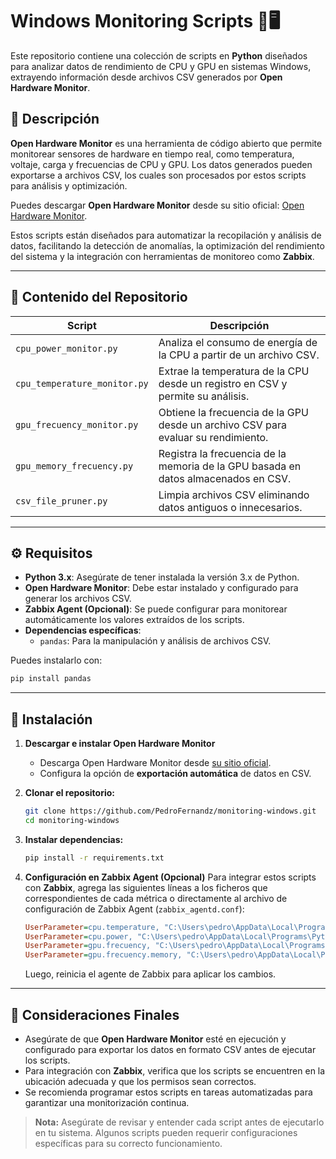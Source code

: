 # Windows Monitoring Scripts 🚀🖥️

Este repositorio contiene una colección de scripts en **Python** diseñados para analizar datos de rendimiento de CPU y GPU en sistemas Windows, extrayendo información desde archivos CSV generados por **Open Hardware Monitor**.

## 📖 Descripción

**Open Hardware Monitor** es una herramienta de código abierto que permite monitorear sensores de hardware en tiempo real, como temperatura, voltaje, carga y frecuencias de CPU y GPU. Los datos generados pueden exportarse a archivos CSV, los cuales son procesados por estos scripts para análisis y optimización.

Puedes descargar **Open Hardware Monitor** desde su sitio oficial: [Open Hardware Monitor](https://openhardwaremonitor.org/downloads/).

Estos scripts están diseñados para automatizar la recopilación y análisis de datos, facilitando la detección de anomalías, la optimización del rendimiento del sistema y la integración con herramientas de monitoreo como **Zabbix**.

---

## 📂 Contenido del Repositorio

| Script                       | Descripción                                                                                |
| ---------------------------- | ------------------------------------------------------------------------------------------ |
| `cpu_power_monitor.py`       | Analiza el consumo de energía de la CPU a partir de un archivo CSV.                        |
| `cpu_temperature_monitor.py` | Extrae la temperatura de la CPU desde un registro en CSV y permite su análisis.           |
| `gpu_frecuency_monitor.py`   | Obtiene la frecuencia de la GPU desde un archivo CSV para evaluar su rendimiento.         |
| `gpu_memory_frecuency.py`    | Registra la frecuencia de la memoria de la GPU basada en datos almacenados en CSV.       |
| `csv_file_pruner.py`         | Limpia archivos CSV eliminando datos antiguos o innecesarios.                            |

---

## ⚙️ Requisitos

- **Python 3.x**: Asegúrate de tener instalada la versión 3.x de Python.
- **Open Hardware Monitor**: Debe estar instalado y configurado para generar los archivos CSV.
- **Zabbix Agent (Opcional)**: Se puede configurar para monitorear automáticamente los valores extraídos de los scripts.
- **Dependencias específicas**:
  - `pandas`: Para la manipulación y análisis de archivos CSV.

Puedes instalarlo con:
```bash
pip install pandas
```

---

## 🚀 Instalación

1. **Descargar e instalar Open Hardware Monitor**
   - Descarga Open Hardware Monitor desde [su sitio oficial](https://openhardwaremonitor.org/).
   - Configura la opción de **exportación automática** de datos en CSV.

2. **Clonar el repositorio:**
   ```bash
   git clone https://github.com/PedroFernandz/monitoring-windows.git
   cd monitoring-windows
   ```

3. **Instalar dependencias:**
   ```bash
   pip install -r requirements.txt
   ```

4. **Configuración en Zabbix Agent (Opcional)**
   Para integrar estos scripts con **Zabbix**, agrega las siguientes líneas a los ficheros que correspondientes de cada métrica o directamente al archivo de configuración de Zabbix Agent (`zabbix_agentd.conf`):
   ```ini
   UserParameter=cpu.temperature, "C:\Users\pedro\AppData\Local\Programs\Python\Python313\python.exe" "C:\Program Files\Zabbix Agent\scripts\temperature_cpu.py"
   UserParameter=cpu.power, "C:\Users\pedro\AppData\Local\Programs\Python\Python313\python.exe" "C:\Program Files\Zabbix Agent\scripts\power_cpu.py"
   UserParameter=gpu.frecuency, "C:\Users\pedro\AppData\Local\Programs\Python\Python313\python.exe" "C:\Program Files\Zabbix Agent\scripts\gpu_frequency.py"
   UserParameter=gpu.frecuency.memory, "C:\Users\pedro\AppData\Local\Programs\Python\Python313\python.exe" "C:\Program Files\Zabbix Agent\scripts\gpu_memory_frequency.py"
   ```
   Luego, reinicia el agente de Zabbix para aplicar los cambios.

---

## 📌 Consideraciones Finales

- Asegúrate de que **Open Hardware Monitor** esté en ejecución y configurado para exportar los datos en formato CSV antes de ejecutar los scripts.
- Para integración con **Zabbix**, verifica que los scripts se encuentren en la ubicación adecuada y que los permisos sean correctos.
- Se recomienda programar estos scripts en tareas automatizadas para garantizar una monitorización continua.

> **Nota:** Asegúrate de revisar y entender cada script antes de ejecutarlo en tu sistema. Algunos scripts pueden requerir configuraciones específicas para su correcto funcionamiento.

